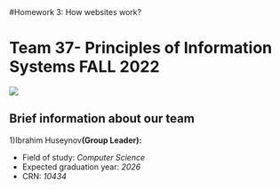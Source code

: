<!DOCTYPE html>
<!-- 
    SITE 1101 Principles of Information Systems Fall 2022 
    (c)2022 by Name Surname 
    Submitted in partial fulfillment of the requirements of the course.
-->
<html>
    <head>
    <title> Homework 3: How websites work </title>      
    </head>
    <body>
        #Homework 3: How websites work?

<h1 text-align:center>Team 37- Principles of Information Systems FALL 2022</h1>
        <img text-align:center src="/Users/ibrahimhuseynov/github-classroom/ADA-SITE-SITE1101-2022-Fall/website-team-37/media/ada_logo_white.png"/>
        <h2 text-align:center> Brief information about our team</h2>
        <p text-align:center>1)Ibrahim Huseynov<strong>(Group Leader):</strong></p>
        <ul>
            <li text-align:center>Field of study: <em> Computer Science</em></li>
            <li text-align:center>Expected graduation year: <em> 2026</em></li>
            <li text-align:center>CRN:<em> 10434</em></li>
        </ul>
</body>
</html>
